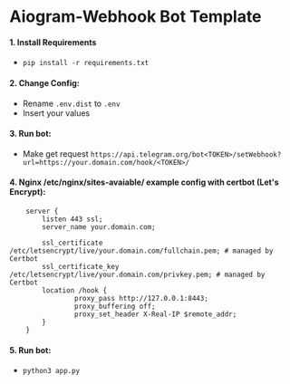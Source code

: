 # Aiogram-Webhook Bot Template

#### 1. Install Requirements 
   * `pip install -r requirements.txt`

#### 2. Change Config:
   * Rename `.env.dist` to `.env`
   * Insert your values 

#### 3. Run bot:
* Make get request
    `https://api.telegram.org/bot<TOKEN>/setWebhook?url=https://your.domain.com/hook/<TOKEN>/`

#### 4. Nginx /etc/nginx/sites-avaiable/ example config with certbot (Let's Encrypt):
```
    server {
        listen 443 ssl;
        server_name your.domain.com;

        ssl_certificate /etc/letsencrypt/live/your.domain.com/fullchain.pem; # managed by Certbot
        ssl_certificate_key /etc/letsencrypt/live/your.domain.com/privkey.pem; # managed by Certbot
        location /hook {
                proxy_pass http://127.0.0.1:8443;
                proxy_buffering off;
                proxy_set_header X-Real-IP $remote_addr;
        }
    }
```

#### 5. Run bot:
   * `python3 app.py`